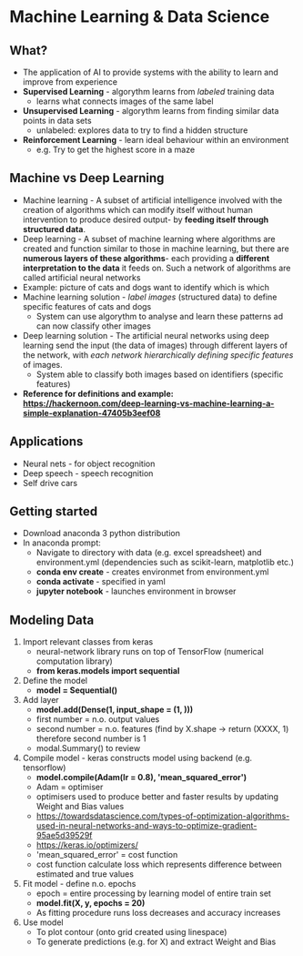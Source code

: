 # Machine Learning & Data Science
## What?
* The application of AI to provide systems with the ability to learn and improve from experience
* **Supervised Learning** - algorythm learns from *labeled* training data
    * learns what connects images of the same label
* **Unsupervised Learning** - algorythm learns from finding similar data points in data sets
    * unlabeled: explores data to try to find a hidden structure
* **Reinforcement Learning** - learn ideal behaviour within an environment
    * e.g. Try to get the highest score in a maze
## Machine vs Deep Learning
* Machine learning - A subset of artificial intelligence involved with the creation of algorithms which can modify itself without human intervention to produce desired output- by **feeding itself through structured data**.
* Deep learning - A subset of machine learning where algorithms are created and function similar to those in machine learning, but there are **numerous layers of these algorithms**- each providing a **different interpretation to the data** it feeds on. Such a network of algorithms are called artificial neural networks
* Example: picture of cats and dogs want to identify which is which
* Machine learning solution - *label images* (structured data) to define specific features of cats and dogs
   * System can use algorythm to analyse and learn these patterns ad can now classify other images
* Deep learning solution - The artificial neural networks using deep learning send the input (the data of images) through different layers of the network, with *each network hierarchically defining specific features* of images.
   * System able to classify both images based on identifiers (specific features)
* **Reference for definitions and example: https://hackernoon.com/deep-learning-vs-machine-learning-a-simple-explanation-47405b3eef08**
## Applications
* Neural nets - for object recognition
* Deep speech - speech recognition
* Self drive cars
## Getting started
* Download anaconda 3 python distribution
* In anaconda prompt:
    * Navigate to directory with data (e.g. excel spreadsheet) and environment.yml (dependencies such as scikit-learn, matplotlib etc.)
    * **conda env create** - creates environmet from environment.yml
    * **conda activate <env-name>** - specified in yaml
    * **jupyter notebook** - launches environment in browser
## Modeling Data
1. Import relevant classes from keras
    * neural-network library runs on top of TensorFlow (numerical computation library)
    * **from keras.models import sequential**
2. Define the model
    * **model = Sequential()**
3. Add layer
    * **model.add(Dense(1, input_shape = (1, )))**
    * first number = n.o. output values
    * second number = n.o. features (find by X.shape -> return (XXXX, 1) therefore second number is 1
    * modal.Summary() to review
4. Compile model - keras constructs model using backend (e.g. tensorflow)
    * **model.compile(Adam(lr = 0.8), 'mean_squared_error')**
    * Adam = optimiser 
    * optimisers used to produce better and faster results by updating Weight and Bias values
    * https://towardsdatascience.com/types-of-optimization-algorithms-used-in-neural-networks-and-ways-to-optimize-gradient-95ae5d39529f
    * https://keras.io/optimizers/
    * 'mean_squared_error' = cost function
    * cost function calculate loss which represents difference between estimated and true values
5. Fit model - define n.o. epochs
    * epoch = entire processing by learning model of entire train set
    * **model.fit(X, y, epochs = 20)**
    * As fitting procedure runs loss decreases and accuracy increases
6. Use model
    * To plot contour (onto grid created using linespace)
    * To generate predictions (e.g. for X) and extract Weight and Bias
